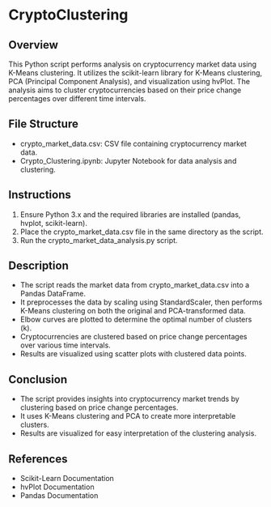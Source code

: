 # CryptoClustering

## Overview
This Python script performs analysis on cryptocurrency market data using K-Means clustering. It utilizes the scikit-learn library for K-Means clustering, PCA (Principal Component Analysis), and visualization using hvPlot. The analysis aims to cluster cryptocurrencies based on their price change percentages over different time intervals.

## File Structure
- crypto_market_data.csv: CSV file containing cryptocurrency market data.
- Crypto_Clustering.ipynb: Jupyter Notebook for data analysis and clustering.

## Instructions
1. Ensure Python 3.x and the required libraries are installed (pandas, hvplot, scikit-learn).
2. Place the crypto_market_data.csv file in the same directory as the script.
3. Run the crypto_market_data_analysis.py script.

## Description
- The script reads the market data from crypto_market_data.csv into a Pandas DataFrame.
- It preprocesses the data by scaling using StandardScaler, then performs K-Means clustering on both the original and PCA-transformed data.
- Elbow curves are plotted to determine the optimal number of clusters (k).
- Cryptocurrencies are clustered based on price change percentages over various time intervals.
- Results are visualized using scatter plots with clustered data points.

## Conclusion
- The script provides insights into cryptocurrency market trends by clustering based on price change percentages.
- It uses K-Means clustering and PCA to create more interpretable clusters.
- Results are visualized for easy interpretation of the clustering analysis.

## References
- Scikit-Learn Documentation
- hvPlot Documentation
- Pandas Documentation
